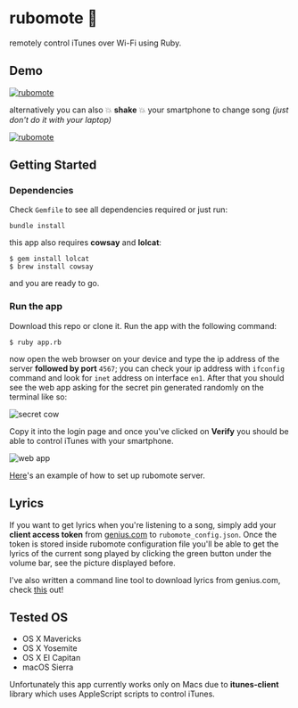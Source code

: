 # rubomote :musical_note:

remotely control iTunes over Wi-Fi using Ruby.

## Demo

[![rubomote](https://thumbs.gfycat.com/FakeDistantBorderterrier-size_restricted.gif)](https://gfycat.com/FakeDistantBorderterrier)

alternatively you can also :boom: **shake** :boom: your smartphone to change song *(just don't do it with your laptop)*

[![rubomote](https://thumbs.gfycat.com/LinearFeistyIndigowingedparrot-size_restricted.gif)](https://gfycat.com/LinearFeistyIndigowingedparrot)

## Getting Started
### Dependencies

Check `Gemfile` to see all dependencies required or just run:

```
bundle install
```

this app also requires **cowsay** and **lolcat**:

```
$ gem install lolcat
$ brew install cowsay
```

and you are ready to go.

### Run the app

Download this repo or clone it. Run the app with the following command:

```
$ ruby app.rb
```

now open the web browser on your device and type the ip address of the server **followed by port** `4567`; you can check your ip address with `ifconfig` command and look for `inet` address on interface `en1`. After that you should see the web app asking for the secret pin generated randomly on the terminal like so:

![secret cow](https://i.imgur.com/zxAXOhP.png)

Copy it into the login page and once you've clicked on **Verify** you should be able to control iTunes with your smartphone.

![web app](https://i.imgur.com/GGJHAGG.png)

[Here](https://asciinema.org/a/120635)'s an example of how to set up rubomote server.

## Lyrics

If you want to get lyrics when you're listening to a song, simply add your **client access token** from [genius.com](https://genius.com/api-clients) to `rubomote_config.json`. Once the token is stored inside rubomote configuration file you'll be able to get the lyrics of the current song played by clicking the green button under the volume bar, see the picture displayed before.

I've also written a command line tool to download lyrics from genius.com, check [this](https://gist.github.com/syxanash/f9a21f21d2bbad43d7eae0f969efe0b6) out!

## Tested OS

* OS X Mavericks
* OS X Yosemite
* OS X El Capitan
* macOS Sierra

Unfortunately this app currently works only on Macs due to **itunes-client** library which uses AppleScript scripts to control iTunes.
